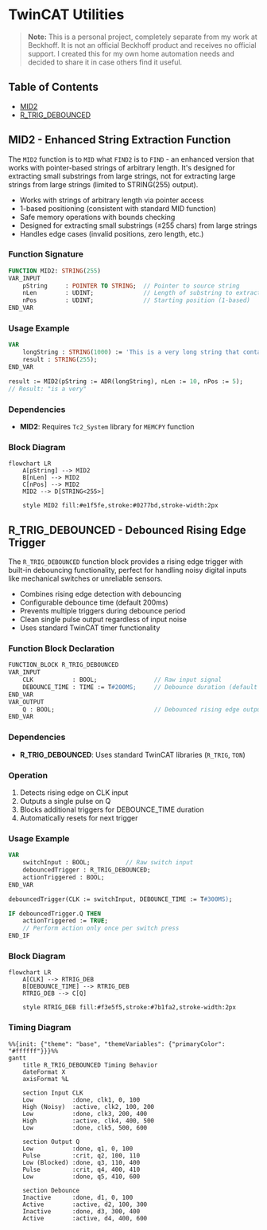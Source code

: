# TwinCAT Utilities

> **Note:** This is a personal project, completely separate from my work at Beckhoff. It is not an official Beckhoff product and receives no official support. I created this for my own home automation needs and decided to share it in case others find it useful.

## Table of Contents

- [MID2](#mid2---enhanced-string-extraction-function)
- [R_TRIG_DEBOUNCED](#r_trig_debounced---debounced-rising-edge-trigger)

## MID2 - Enhanced String Extraction Function

The `MID2` function is to `MID` what `FIND2` is to `FIND` - an enhanced version that works with pointer-based strings of arbitrary length. It's designed for extracting small substrings from large strings, not for extracting large strings from large strings (limited to STRING(255) output).

- Works with strings of arbitrary length via pointer access
- 1-based positioning (consistent with standard MID function)
- Safe memory operations with bounds checking
- Designed for extracting small substrings (≤255 chars) from large strings
- Handles edge cases (invalid positions, zero length, etc.)

### Function Signature

```pascal
FUNCTION MID2: STRING(255)
VAR_INPUT
    pString     : POINTER TO STRING;  // Pointer to source string
    nLen        : UDINT;              // Length of substring to extract
    nPos        : UDINT;              // Starting position (1-based)
END_VAR
```

### Usage Example

```pascal
VAR
    longString : STRING(1000) := 'This is a very long string that contains important data...';
    result : STRING(255);
END_VAR

result := MID2(pString := ADR(longString), nLen := 10, nPos := 5);
// Result: "is a very"
```

### Dependencies

- **MID2**: Requires `Tc2_System` library for `MEMCPY` function

### Block Diagram

```mermaid
flowchart LR
    A[pString] --> MID2
    B[nLen] --> MID2
    C[nPos] --> MID2
    MID2 --> D[STRING<255>]

    style MID2 fill:#e1f5fe,stroke:#0277bd,stroke-width:2px
```

## R_TRIG_DEBOUNCED - Debounced Rising Edge Trigger

The `R_TRIG_DEBOUNCED` function block provides a rising edge trigger with built-in debouncing functionality, perfect for handling noisy digital inputs like mechanical switches or unreliable sensors.

- Combines rising edge detection with debouncing
- Configurable debounce time (default 200ms)
- Prevents multiple triggers during debounce period
- Clean single pulse output regardless of input noise
- Uses standard TwinCAT timer functionality

### Function Block Declaration

```pascal
FUNCTION_BLOCK R_TRIG_DEBOUNCED
VAR_INPUT
    CLK           : BOOL;                // Raw input signal
    DEBOUNCE_TIME : TIME := T#200MS;     // Debounce duration (default 200ms)
END_VAR
VAR_OUTPUT
    Q : BOOL;                            // Debounced rising edge output
END_VAR
```

### Dependencies

- **R_TRIG_DEBOUNCED**: Uses standard TwinCAT libraries (`R_TRIG`, `TON`)

### Operation

1. Detects rising edge on CLK input
2. Outputs a single pulse on Q
3. Blocks additional triggers for DEBOUNCE_TIME duration
4. Automatically resets for next trigger

### Usage Example

```pascal
VAR
    switchInput : BOOL;          // Raw switch input
    debouncedTrigger : R_TRIG_DEBOUNCED;
    actionTriggered : BOOL;
END_VAR

debouncedTrigger(CLK := switchInput, DEBOUNCE_TIME := T#300MS);

IF debouncedTrigger.Q THEN
    actionTriggered := TRUE;
    // Perform action only once per switch press
END_IF
```

### Block Diagram

```mermaid
flowchart LR
    A[CLK] --> RTRIG_DEB
    B[DEBOUNCE_TIME] --> RTRIG_DEB
    RTRIG_DEB --> C[Q]

    style RTRIG_DEB fill:#f3e5f5,stroke:#7b1fa2,stroke-width:2px
```

### Timing Diagram

```mermaid
%%{init: {"theme": "base", "themeVariables": {"primaryColor": "#ffffff"}}}%%
gantt
    title R_TRIG_DEBOUNCED Timing Behavior
    dateFormat X
    axisFormat %L

    section Input CLK
    Low           :done, clk1, 0, 100
    High (Noisy)  :active, clk2, 100, 200
    Low           :done, clk3, 200, 400
    High          :active, clk4, 400, 500
    Low           :done, clk5, 500, 600

    section Output Q
    Low           :done, q1, 0, 100
    Pulse         :crit, q2, 100, 110
    Low (Blocked) :done, q3, 110, 400
    Pulse         :crit, q4, 400, 410
    Low           :done, q5, 410, 600

    section Debounce
    Inactive      :done, d1, 0, 100
    Active        :active, d2, 100, 300
    Inactive      :done, d3, 300, 400
    Active        :active, d4, 400, 600
```
